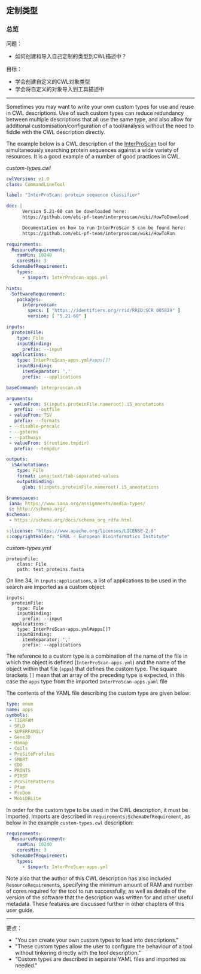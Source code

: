 ## 定制类型

### 总览

问题：

* 如何创建和导入自己定制的类型到CWL描述中？

目标：

* 学会创建自定义的CWL对象类型
* 学会将自定义的对象导入到工具描述中

-----

Sometimes you may want to write your own custom types for use and reuse in CWL
descriptions. Use of such custom types can reduce redundancy between multiple
descriptions that all use the same type, and also allow for additional
customisation/configuration of a tool/analysis without the need to fiddle with
the CWL description directly.

The example below is a CWL description of the [InterProScan][ips] tool for
simultaneously searching protein sequences against a wide variety of resources.
It is a good example of a number of good practices in CWL.

*custom-types.cwl*

~~~YAML
cwlVersion: v1.0
class: CommandLineTool

label: "InterProScan: protein sequence classifier"

doc: |
      Version 5.21-60 can be downloaded here:
      https://github.com/ebi-pf-team/interproscan/wiki/HowToDownload

      Documentation on how to run InterProScan 5 can be found here:
      https://github.com/ebi-pf-team/interproscan/wiki/HowToRun

requirements:
  ResourceRequirement:
    ramMin: 10240
    coresMin: 3
  SchemaDefRequirement:
    types:
      - $import: InterProScan-apps.yml

hints:
  SoftwareRequirement:
    packages:
      interproscan:
        specs: [ "https://identifiers.org/rrid/RRID:SCR_005829" ]
        version: [ "5.21-60" ]

inputs:
  proteinFile:
    type: File
    inputBinding:
      prefix: --input
  applications:
    type: InterProScan-apps.yml#apps[]?
    inputBinding:
      itemSeparator: ','
      prefix: --applications

baseCommand: interproscan.sh

arguments:
 - valueFrom: $(inputs.proteinFile.nameroot).i5_annotations
   prefix: --outfile
 - valueFrom: TSV
   prefix: --formats
 - --disable-precalc
 - --goterms
 - --pathways
 - valueFrom: $(runtime.tmpdir)
   prefix: --tempdir

outputs:
  i5Annotations:
    type: File
    format: iana:text/tab-separated-values
    outputBinding:
      glob: $(inputs.proteinFile.nameroot).i5_annotations

$namespaces:
 iana: https://www.iana.org/assignments/media-types/
 s: http://schema.org/
$schemas:
 - https://schema.org/docs/schema_org_rdfa.html

s:license: "https://www.apache.org/licenses/LICENSE-2.0"
s:copyrightHolder: "EMBL - European Bioinformatics Institute"

~~~

*custom-types.yml*

~~~
proteinFile:
    class: File
    path: test_proteins.fasta

~~~

On line 34, in `inputs:applications`, a list of applications to be used in the
search are imported as a custom object:

```
inputs:
  proteinFile:
    type: File
    inputBinding:
      prefix: --input
  applications:
    type: InterProScan-apps.yml#apps[]?
    inputBinding:
      itemSeparator: ','
      prefix: --applications
```


The reference to a custom type is a combination of the name of the file in which
the object is defined (`InterProScan-apps.yml`) and the name of the object
within that file (`apps`) that defines the custom type. The square brackets `[]`
mean that an array of the preceding type is expected, in this case the `apps`
type from the imported `InterProScan-apps.yaml` file

The contents of the YAML file describing the custom type are given below:

~~~YAML
type: enum
name: apps
symbols:
 - TIGRFAM
 - SFLD
 - SUPERFAMILY
 - Gene3D
 - Hamap
 - Coils
 - ProSiteProfiles
 - SMART
 - CDD
 - PRINTS
 - PIRSF
 - ProSitePatterns
 - Pfam
 - ProDom
 - MobiDBLite

~~~


In order for the custom type to be used in the CWL description, it must be
imported. Imports are described in `requirements:SchemaDefRequirement`, as
below in the example `custom-types.cwl` description:

```YAML
requirements:
  ResourceRequirement:
    ramMin: 10240
    coresMin: 3
  SchemaDefRequirement:
    types:
      - $import: InterProScan-apps.yml
```


Note also that the author of this CWL description has also included
`ResourceRequirement`s, specifying the minimum amount of RAM and number of cores
required for the tool to run successfully, as well as details of the version of
the software that the description was written for and other useful metadata.
These features are discussed further in other chapters of this user guide.

-----

要点：

* "You can create your own custom types to load into descriptions."
* "These custom types allow the user to configure the behaviour of a tool
   without tinkering directly with the tool description."
* "Custom types are described in separate YAML files and imported as needed."

[ips]: https://github.com/ebi-pf-team/interproscan
